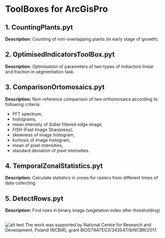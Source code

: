 # ToolBoxes for ArcGisPro

## 1. CountingPlants.pyt
**Description:** Counting of non-overlapping plants (in early stage of growth).

## 2. OptimisedIndicatorsToolBox.pyt
**Description:** Optimisation of parameters of two types of indiactors linear and fraction in segmentation task.

## 3. ComparisonOrtomosaics.pyt
**Description:** Non-reference comparison of two orthomosaics according to following criteria:
- FFT spectrum,
- histograms,
- mean intensity of Sobel filtered edge image,
- FISH (Fast Image Sharpness),
- skewness of image histogram,
- kurtosis of image histogram,
- mean of pixel intensities,
- standard deviation of pixel intensities.

## 4. TemporalZonalStatistics.pyt
**Description:** Calculate statistics in zones for rasters from different times of data collecting

## 5. DetectRows.pyt
**Description:** Find rows in binary image (vegetation index after thresholding)

##
![alt text](https://github.com/PabloMaj/ToolBoxes-for-ArcGisPro/BioStrategLogo.png?raw=true)
The work was supported by National Centre for Research and Development, Poland (NCBiR); grant BIOSTRATEG3/343547/8/NCBR/2017.


